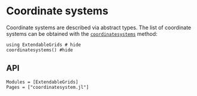 # Coordinate systems

Coordinate systems are described via abstract types.
The list of coordinate systems can be obtained with the [`coordinatesystems`](@ref)
method:

```@example
using ExtendableGrids # hide
coordinatesystems() #hide
```



## API

```@autodocs
Modules = [ExtendableGrids]
Pages = ["coordinatesystem.jl"]
```

